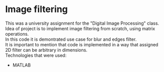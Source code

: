 # Image filtering
This was a university assignment for the "Digital Image Processing" class. <br/>
Idea of project is to implement image filtering from scratch, using matrix operations.<br/>
In this code it is demontrated use case for blur and edges filter.<br/>
It is important to mention that code is implemented in a way that assigned 2D filter can be arbitrary in dimensions.<br/>
Technologies that were used:
- MATLAB

